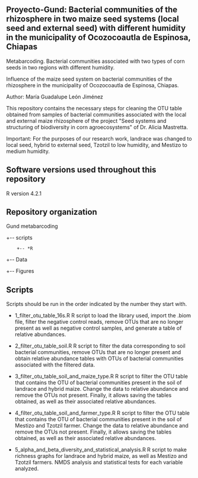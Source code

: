 ## Proyecto-Gund: Bacterial communities of the rhizosphere in two maize seed systems (local seed and external seed) with different humidity in the municipality of Ocozocoautla de Espinosa, Chiapas

Metabarcoding. Bacterial communities associated with two types of corn seeds in two regions with different humidity.

Influence of the maize seed system on bacterial communities of the rhizosphere in the municipality of Ocozocoautla de Espinosa, Chiapas.


Author: María Guadalupe León Jiménez

This repository contains the necessary steps for cleaning the OTU table obtained from samples of bacterial communities associated with the local and external maize rhizosphere of the project "Seed systems and structuring of biodiversity in corn agroecosystems" of Dr. Alicia Mastretta.

Important: For the purposes of our research work, landrace was changed to local seed, hybrid to external seed, Tzotzil to low humidity, and Mestizo to medium humidity.

## Software versions used throughout this repository

R version 4.2.1

## Repository organization

Gund metabarcoding

+-- scripts

        +-- *R
  
+-- Data


+-- Figures


## Scripts

Scripts should be run in the order indicated by the number they start with.

* 1_filter_otu_table_16s.R R script to load the library used, import the .biom file, filter the negative control reads, remove OTUs that are no longer present as well as negative control samples, and generate a table of relative abundances.
 
* 2_filter_otu_table_soil.R R script to filter the data corresponding to soil bacterial communities, remove OTUs that are no longer present and obtain relative abundance tables with OTUs of bacterial communities associated with the filtered data.

* 3_filter_otu_table_soil_and_maize_type.R R script to filter the OTU table that contains the OTU of bacterial communities present in the soil of landrace and hybrid maize. Change the data to relative abundance and remove the OTUs not present. Finally, it allows saving the tables obtained, as well as their associated relative abundances.

* 4_filter_otu_table_soil_and_farmer_type.R R script to filter the OTU table that contains the OTU of bacterial communities present in the soil of Mestizo and Tzotzil farmer. Change the data to relative abundance and remove the OTUs not present. Finally, it allows saving the tables obtained, as well as their associated relative abundances.

* 5_alpha_and_beta_diversity_and_statistical_analysis.R R script to make richness graphs for landrace and hybrid maize, as well as Mestizo and Tzotzil farmers. NMDS analysis and statistical tests for each variable analyzed.
